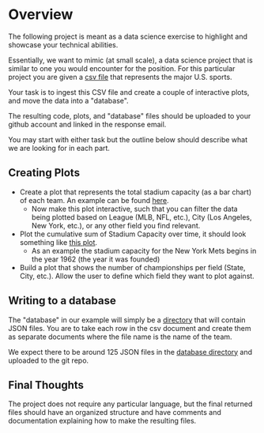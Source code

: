 # Overview

The following project is meant as a data science exercise to highlight and showcase your technical abilities.

Essentially, we want to mimic (at small scale), a data science project that is similar to one you would encounter for the position. For this particular project you are given a [csv file](./sports-teams.csv) that represents the major U.S. sports.

Your task is to ingest this CSV file and create a couple of interactive plots, and move the data into a "database".

The resulting code, plots, and "database" files should be uploaded to your github account and linked in the response email.

You may start with either task but the outline below should describe what we are looking for in each part.

## Creating Plots

- Create a plot that represents the total stadium capacity (as a bar chart) of each team. An example can be found [here](./plots/stadium-capacity.pdf).
  - Now make this plot interactive, such that you can filter the data being plotted based on League (MLB, NFL, etc.), City (Los Angeles, New York, etc.), or any other field you find relevant.
- Plot the cumulative sum of Stadium Capacity over time, it should look something like [this plot](./plots/total-capacity.pdf).
  - As an example the stadium capacity for the New York Mets begins in the year 1962 (the year it was founded)
- Build a plot that shows the number of championships per field (State, City, etc.). Allow the user to define which field they want to plot against.

## Writing to a database

The "database" in our example will simply be a [directory](./database) that will contain JSON files. You are to take each row in the csv document and create them as separate documents where the file name is the name of the team.

We expect there to be around 125 JSON files in the [database directory](./database) and uploaded to the git repo.

## Final Thoughts

The project does not require any particular language, but the final returned files should have an organized structure and have comments and documentation explaining how to make the resulting files.
